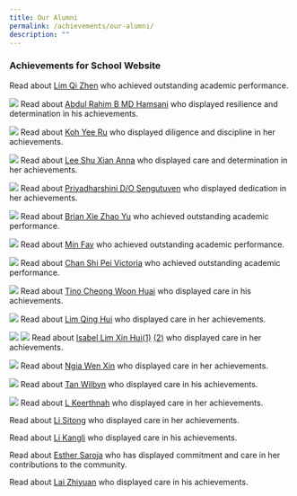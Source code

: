 ```yaml
---
title: Our Alumni
permalink: /achievements/our-alumni/
description: ""
---
```

### Achievements for School Website

Read about [Lim Qi Zhen](https://staging.d3sil9pzbw3lij.amplifyapp.com/images/Alumni%202020%20Lim%20Qi%20Zhen.jpg) who achieved outstanding academic performance.

![](/images/Abdul%20Rahim%20B%20MD%20Hamsani.jpg)
Read about [Abdul Rahim B MD Hamsani](https://deyisec.moe.edu.sg/qql/slot/u503/Deyi%20Revamp%202019/Achievements/Our%20Alumni/Abdul%20Rahim%20B%20MD%20Hamsani.jpg) who displayed resilience and determination in his achievements.  

![](/images/Koh%20Yee%20Ru.jpg)
Read about [Koh Yee Ru](https://deyisec.moe.edu.sg/qql/slot/u503/Deyi%20Revamp%202019/Achievements/Our%20Alumni/Koh%20Yee%20Ru.jpg) who displayed diligence and discipline in her achievements.  
 
![](/images/Abdul%20Rahim%20B%20MD%20Hamsani%20&%20Lee%20Shu%20Xian%20Anna.jpg)
Read about [Lee Shu Xian Anna](https://deyisec.moe.edu.sg/qql/slot/u503/Deyi%20Revamp%202019/Achievements/Our%20Alumni/Abdul%20Rahim%20B%20MD%20Hamsani%20&%20Lee%20Shu%20Xian%20Anna.jpg) who displayed care and determination in her achievements.  

![](/images/Priyadharshini%20DO%20Sengutuven.jpg)
Read about [Priyadharshini D/O Sengutuven](https://deyisec.moe.edu.sg/qql/slot/u503/Deyi%20Revamp%202019/Achievements/Our%20Alumni/Priyadharshini%20DO%20Sengutuven.jpg) who displayed dedication in her achievements.  
  
![](/images/Brian%20Xie%20Zhao%20Yu.jpg)
Read about [Brian Xie Zhao Yu](https://deyisec.moe.edu.sg/qql/slot/u503/Deyi%20Revamp%202019/Achievements/Our%20Alumni/Brain%20Xie%20Zhao%20Yu.jpg) who achieved outstanding academic performance.  
 
![](/images/Jingli%20Kixon%20&%20Min%20Fay.jpg)
Read about [Min Fay](https://deyisec.moe.edu.sg/qql/slot/u503/Deyi%20Revamp%202019/Achievements/Our%20Alumni/Jingli%20Kixon%20&%20Min%20Fay.jpg) who achieved outstanding academic performance.  

![](/images/Chan%20Shi%20Pei%20Victoria.jpg)
Read about [Chan Shi Pei Victoria](https://deyisec.moe.edu.sg/qql/slot/u503/Deyi%20Revamp%202019/Achievements/Our%20Alumni/Chan%20Shi%20Pei%20Victoria.jpg) who achieved outstanding academic performance.  
 
![](/images/Tino%20Cheong%20Woon%20Huai.jpg)
Read about [Tino Cheong Woon Huai](https://deyisec.moe.edu.sg/qql/slot/u503/Deyi%20Revamp%202019/Achievements/Our%20Alumni/Tino%20Cheong%20Woon%20Huai.jpg) who displayed care in his achievements.  

![](/images/Lim%20Qing%20Hui.jpg)
Read about [Lim Qing Hui](https://deyisec.moe.edu.sg/qql/slot/u503/Deyi%20Revamp%202019/Achievements/Our%20Alumni/Lim%20Qing%20Hui.jpg) who displayed care in her achievements.

![](/images/isabel%20lim.jpg) ![](/images/SET%2031.jpg)
Read about [Isabel Lim Xin Hui(1)](https://deyisec.moe.edu.sg/qql/slot/u503/alumni/isabel%20lim.jpg) [(2)](https://deyisec.moe.edu.sg/qql/slot/u503/alumni/SET%203.1.jpg) who displayed care in her achievements.  

![](/images/ngiawenxin.jpg)
Read about [Ngia Wen Xin](https://deyisec.moe.edu.sg/qql/slot/u503/alumni/ngiawenxin.jpg) who displayed care in her achievements.  

![](/images/SET%2012.jpg)
Read about [Tan Wilbyn](https://deyisec.moe.edu.sg/qql/slot/u503/alumni/SET%201.2.jpg) who displayed care in his achievements.  

![](/images/SET%2013.jpg)
Read about [L Keerthnah](https://deyisec.moe.edu.sg/qql/slot/u503/alumni/SET%201.3.jpg) who displayed care in her achievements.  


Read about [Li Sitong](https://deyisec.moe.edu.sg/qql/slot/u503/alumni/SET%202.0.jpg) who displayed care in her achievements.  

Read about [Li Kangli](https://deyisec.moe.edu.sg/qql/slot/u503/alumni/SET%203.2.jpg) who displayed care in his achievements. 

Read about [Esther Saroja](https://deyisec.moe.edu.sg/qql/slot/u503/alumni/Esther%20Saroja.jpg) who has displayed commitment and care in her contributions to the community. 

Read about [Lai Zhiyuan](https://deyisec.moe.edu.sg/qql/slot/u503/alumni/Lai%20Zhiyuan2010.jpg) who displayed care in his achievements.